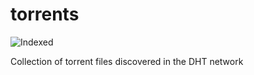 torrents 
========
![Indexed](https://img.shields.io/badge/indexed-254713-blue)

Collection of torrent files discovered in the DHT network
